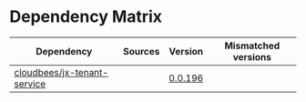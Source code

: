# Dependency Matrix

Dependency | Sources | Version | Mismatched versions
---------- | ------- | ------- | -------------------
[cloudbees/jx-tenant-service](https://github.com/cloudbees/jx-tenant-service) |  | [0.0.196](https://github.com/cloudbees/jx-tenant-service/releases/tag/v0.0.196) | 
